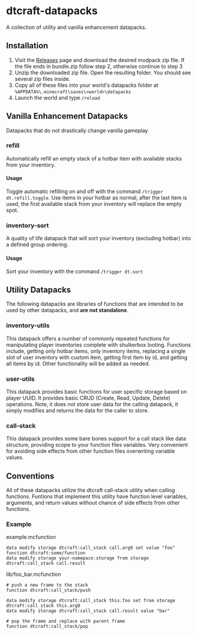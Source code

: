 # dtcraft-datapacks

A collection of utility and vanilla enhancement datapacks.

## Installation

1. Visit the [Releases](https://github.com/dthigpen/dtcraft-datapacks/releases) page and download the desired modpack zip file. If the file ends in bundle.zip follow step 2, otherwise continue to step 3
2. Unzip the downloaded zip file. Open the resulting folder. You should see several zip files inside.
3. Copy all of these files into your world's datapacks folder at `%APPDATA%\.minecraft\saves\<world>\datapacks`
4. Launch the world and type `/reload`

## Vanilla Enhancement Datapacks
Datapacks that do not drastically change vanilla gameplay

### refill
Automatically refill an empty stack of a hotbar item with available stacks from your inventory.

#### Usage
Toggle automatic refilling on and off with the command `/trigger dt.refill.toggle`.
Use items in your hotbar as normal, after the last item is used, the first available stack from your inventory will replace the empty spot.

### inventory-sort
A quality of life datapack that will sort your inventory (excluding hotbar) into a defined group ordering.

#### Usage
Sort your inventory with the command `/trigger dt.sort`

## Utility Datapacks
The following datapacks are libraries of functions that are intended to be used by other datapacks, and **are not standalone**.

### inventory-utils

This datapack offers a number of commonly repeated functions for manipulating player inventories complete with shulkerbox looting. Functions include, getting only hotbar items, only inventory items, replacing a single slot of user inventory with custom item, getting first item by id, and getting all items by id. Other functionality will be added as needed.

### user-utils

This datapack provides basic functions for user specific storage based on player UUID. It provides basic CRUD (Create, Read, Update, Delete) operations. Note, it does not store user data for the calling datapack, it simply modifies and returns the data for the caller to store.

### call-stack
This datapack provides some bare bones support for a call stack like data structure, providing scope to your function files variables. Very convenient for avoiding side effects from other function files overwriting variable values.

## Conventions
All of these datapacks utilize the dtcraft call-stack utility when calling functions. Funtions that implement this utility have function level variables, arguments, and return values without chance of side effects from other functions.
### Example
example.mcfunction
```
data modify storage dtcraft:call_stack call.arg0 set value "foo"
function dtcraft:some/function
data modify storage your-namepace:storage from storage dtcraft:call_stack call.result
```
lib/foo_bar.mcfunction
```
# push a new frame to the stack
function dtcraft:call_stack/push

data modify storage dtcraft:call_stack this.foo set from storage dtcraft:call_stack this.arg0
data modify storage dtcraft:call_stack call.result value "bar"

# pop the frame and replace with parent frame
function dtcraft:call_stack/pop
```

